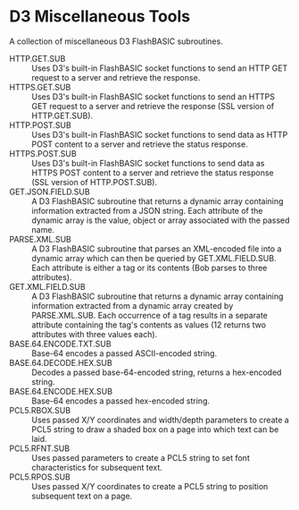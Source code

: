 D3 Miscellaneous Tools
======================

A collection of miscellaneous D3 FlashBASIC subroutines.

<dl>

<dt>HTTP.GET.SUB</dt>
<dd>Uses D3's built-in FlashBASIC socket functions to send an HTTP GET request to a server and retrieve the response.</dd>

<dt>HTTPS.GET.SUB</dt>
<dd>Uses D3's built-in FlashBASIC socket functions to send an HTTPS GET request to a server and retrieve the response (SSL version of HTTP.GET.SUB).</dd>

<dt>HTTP.POST.SUB</dt>
<dd>Uses D3's built-in FlashBASIC socket functions to send data as HTTP POST content to a server and retrieve the status response.</dd>

<dt>HTTPS.POST.SUB</dt>
<dd>Uses D3's built-in FlashBASIC socket functions to send data as HTTPS POST content to a server and retrieve the status response (SSL version of HTTP.POST.SUB).</dd>

<dt>GET.JSON.FIELD.SUB</dt>
<dd>A D3 FlashBASIC subroutine that returns a dynamic array containing information extracted from a JSON string. Each attribute of the dynamic array is the value, object or array associated with the passed name.</dd>

<dt>PARSE.XML.SUB</dt>
<dd>A D3 FlashBASIC subroutine that parses an XML-encoded file into a dynamic array which can then be queried by GET.XML.FIELD.SUB. Each attribute is either a tag or its contents (<name>Bob</name> parses to three attributes).</dd>

<dt>GET.XML.FIELD.SUB</dt>
<dd>A D3 FlashBASIC subroutine that returns a dynamic array containing information extracted from a dynamic array created by PARSE.XML.SUB. Each occurrence of a tag results in a separate attribute containing the tag's contents as values (<line><qty>1</qty></line><line><qty>2</qty></line> returns two attributes with three values each).</dd>

<dt>BASE.64.ENCODE.TXT.SUB</dt>
<dd>Base-64 encodes a passed ASCII-encoded string.</dd>

<dt>BASE.64.DECODE.HEX.SUB</dt>
<dd>Decodes a passed base-64-encoded string, returns a hex-encoded string.</dd>

<dt>BASE.64.ENCODE.HEX.SUB</dt>
<dd>Base-64 encodes a passed hex-encoded string.</dt>

<dt>PCL5.RBOX.SUB</dt>
<dd>Uses passed X/Y coordinates and width/depth parameters to create a PCL5 string to draw a shaded box on a page into which text can be laid.</dd>

<dt>PCL5.RFNT.SUB</dt>
<dd>Uses passed parameters to create a PCL5 string to set font characteristics for subsequent text.</dd>

<dt>PCL5.RPOS.SUB</dt>
<dd>Uses passed X/Y coordinates to create a PCL5 string to position subsequent text on a page.</dd>

</dl>